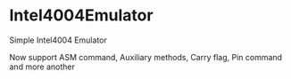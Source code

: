 # Intel4004Emulator

Simple Intel4004 Emulator

Now support ASM command, Auxiliary methods, Carry flag, Pin command and more another
